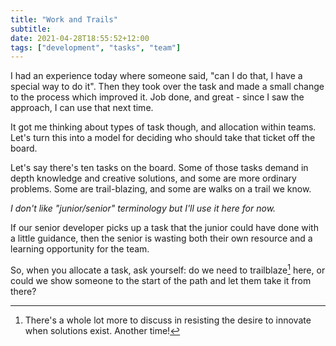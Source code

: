 ```yaml
---
title: "Work and Trails"
subtitle: 
date: 2021-04-28T18:55:52+12:00
tags: ["development", "tasks", "team"]
---
```


I had an experience today where someone said, "can I do that, I have a special way to do it". Then they took over the task and made a small change to the process which improved it. Job done, and great - since I saw the approach, I can use that next time.

It got me thinking about types of task though, and allocation within teams. Let's turn this into a model for deciding who should take that ticket off the board.

Let's say there's ten tasks on the board. Some of those tasks demand in depth knowledge and creative solutions, and some are more ordinary problems. Some are trail-blazing, and some are walks on a trail we know.

*I don't like "junior/senior" terminology but I'll use it here for now.*

If our senior developer picks up a task that the junior could have done with a little guidance, then the senior is wasting both their own resource and a learning opportunity for the team.

So, when you allocate a task, ask yourself: do we need to trailblaze[^trailblaze] here, or could we show someone to the start of the path and let them take it from there?

[^trailblaze]: There's a whole lot more to discuss in resisting the desire to innovate when solutions exist. Another time!
